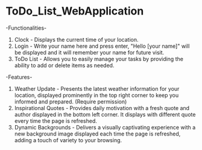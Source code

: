 # ToDo_List_WebApplication

-Functionalities-
1. Clock - Displays the current time of your location.
2. Login - Write your name here and press enter, "Hello [your name]" will be displayed and it will remember your name for future visit.
3. ToDo List - Allows you to easily manage your tasks by providing the ability to add or delete items as needed.

-Features-
1. Weather Update - Presents the latest weather information for your location, displayed prominently in the top right corner 
  to keep you informed and prepared. (Require permission)
2. Inspirational Quotes - Provides daily motivation with a fresh quote and author displayed in the bottom left corner. 
  It displays with different quote every time the page is refreshed.
3. Dynamic Backgrounds - Delivers a visually captivating experience with a new background image displayed each time the page is refreshed, 
  adding a touch of variety to your browsing.
